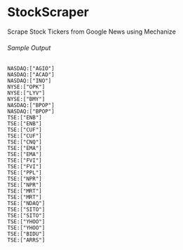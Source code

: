 # StockScraper
Scrape Stock Tickers from Google News using Mechanize

###### Sample Output

```
NASDAQ:["AGIO"]
NASDAQ:["ACAD"]
NASDAQ:["INO"]
NYSE:["OPK"]
NYSE:["LYV"]
NYSE:["BMY"]
NASDAQ:["BPOP"]
NASDAQ:["BPOP"]
TSE:["ENB"]
TSE:["ENB"]
TSE:["CUF"]
TSE:["CUF"]
TSE:["CNQ"]
TSE:["EMA"]
TSE:["EMA"]
TSE:["FVI"]
TSE:["FVI"]
TSE:["PPL"]
TSE:["NPR"]
TSE:["NPR"]
TSE:["MRT"]
TSE:["MRT"]
TSE:["NDAQ"]
TSE:["SITO"]
TSE:["SITO"]
TSE:["YHOO"]
TSE:["YHOO"]
TSE:["BIDU"]
TSE:["ARRS"]
```
